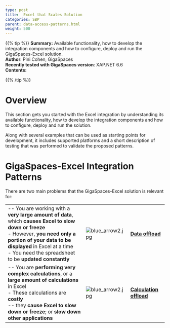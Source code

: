 ```yaml
---
type: post
title:  Excel that Scales Solution
categories: SBP
parent: data-access-patterns.html
weight: 500
---
```


{{% tip %}}
**Summary:**  Available functionality, how to develop the integration components and how to configure, deploy and run the GigaSpaces-Excel solution. <br/>
**Author**: Pini Cohen, GigaSpaces<br/>
**Recently tested with GigaSpaces version**: XAP.NET 6.6<br/>
**Contents:**<br/>


{{% /tip %}}

# Overview

This section gets you started with the Excel integration by understanding its available functionality, how to develop the integration components and how to configure, deploy and run the solution.

Along with several examples that can be used as starting points for development, it includes supported platforms and a short description of testing that was performed to validate the proposed patterns.

# GigaSpaces-Excel Integration Patterns

There are two main problems that the GigaSpaces-Excel solution is relevant for:

|   |   |     |
|----|----|-----|
| -- You are working with a **very large amount of data**, which **causes Excel to slow down or freeze** <br/> - However, **you need only a portion of your data to be displayed** in Excel at a time <br/> - You need the spreadsheet to be **updated constantly** | ![blue_arrow2.jpg](/attachment_files/sbp/blue_arrow2.jpg) | **[Data offload](./data-offload-gigaspaces-excel-integration.html)** |
| -- You are **performing very complex calculations**, or a **large amount of calculations** in Excel <br/> - These calculations are **costly** <br/> -- they **cause Excel to slow down or freeze**; or **slow down other applications** | ![blue_arrow2.jpg](/attachment_files/sbp/blue_arrow2.jpg) | **[Calculation offload](./calculation-offload-gigaspaces-excel-integration.html)** |

